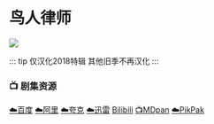# 鸟人律师
![](/image/712GRJbkrGL._RI_.jpg)

::: tip
仅汉化2018特辑 其他旧季不再汉化
:::

### 📺 剧集资源 <Badge type="warning" text="漫迪MDsub" />

[☁️百度](https://pan.baidu.com/s/1YmEOtB9iJcjjeBBXskKblA?pwd=k648)  [☁️阿里](https://www.aliyundrive.com/s/PdXcKKXZf65)  [☁️夸克](https://pan.quark.cn/s/b3d6ec77876d)  [☁️迅雷](https://pan.xunlei.com/s/VNnhQRd4_lZK1r2qLZH11InFA1?pwd=rszb#)  [Bilibili](https://www.bilibili.com/video/av39989906/)  [📺MDpan](https://pan.mdsub.top/%E9%B8%9F%E4%BA%BA%E5%BE%8B%E5%B8%88/)  [☁️PikPak](https://mypikpak.com/s/VNmW_L7hbvU9Qf5govBN_ieNo1)
